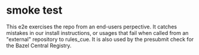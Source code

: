 # smoke test

This e2e exercises the repo from an end-users perpective.
It catches mistakes in our install instructions, or usages that fail when called from an "external" repository to rules_cue.
It is also used by the presubmit check for the Bazel Central Registry.
